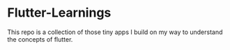 # Flutter-Learnings
This repo is a collection of those tiny apps I build on my way to understand the concepts of flutter.
